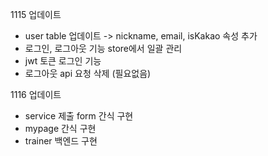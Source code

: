 1115 업데이트
- user table 업데이트 -> nickname, email, isKakao 속성 추가
- 로그인, 로그아웃 기능 store에서 일괄 관리
- jwt 토큰 로그인 기능
- 로그아웃 api 요청 삭제 (필요없음)

  
1116 업데이트
- service 제출 form 간식 구현
- mypage 간식 구현
- trainer 백엔드 구현
